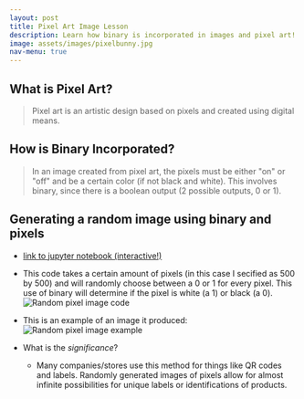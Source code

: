 ```yaml
---
layout: post
title: Pixel Art Image Lesson
description: Learn how binary is incorporated in images and pixel art!
image: assets/images/pixelbunny.jpg
nav-menu: true
---
```

## What is Pixel Art?
> Pixel art is an artistic design based on pixels and created using digital means. 

## How is Binary Incorporated?
> In an image created from pixel art, the pixels must be either "on" or "off" and be a certain color (if not black and white). This involves binary, since there is a boolean output (2 possible outputs, 0 or 1).

## Generating a random image using binary and pixels
- [link to jupyter notebook (interactive!)](https://alexac54767.github.io/Alexa-Fastpage/2023/04/16/BinaryProjectCode.html)
- This code takes a certain amount of pixels (in this case I secified as 500 by 500) and will randomly choose between a 0 or 1 for every pixel. This use of binary will determine if the pixel is white (a 1) or black (a 0).
![Random pixel image code]({{site.baseurl}}/assets/images/pixel_art_code.jpg)

- This is an example of an image it produced: 
<br>![Random pixel image example]({{site.baseurl}}/assets/images/pixel_art_example.jpg)

- What is the *significance*?
    - Many companies/stores use this method for things like QR codes and labels. Randomly generated images of pixels allow for almost infinite possibilities for unique labels or identifications of products.